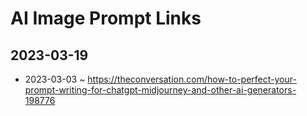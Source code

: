 # AI Image Prompt Links

## 2023-03-19

* 2023-03-03 ~ https://theconversation.com/how-to-perfect-your-prompt-writing-for-chatgpt-midjourney-and-other-ai-generators-198776
